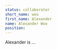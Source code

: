 ```yaml
---
status: collaborator
short_name: woo
first_name: Alexander
name: Alexander Woo
position: 
---
```

Alexander is ...